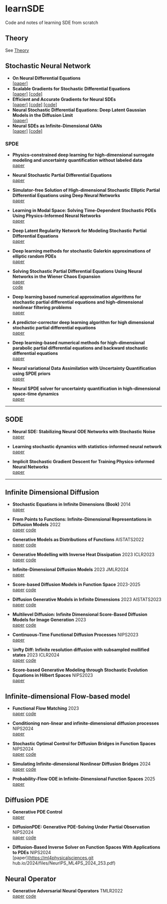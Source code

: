 # learnSDE
Code and notes of learning SDE from scratch
## Theory
See [Theory](./paper/paper.pdf)

## Stochastic Neural Network

- **On Neural Differential Equations**  
  [[paper]](https://arxiv.org/abs/2202.02435)
- **Scalable Gradients for Stochastic Differential Equations**  
  [[paper]](https://arxiv.org/abs/2001.01328) [[code]](https://github.com/google-research/torchsde)
- **Efficient and Accurate Gradients for Neural SDEs**  
  [[paper]](https://arxiv.org/abs/2105.13493) [[code]](https://github.com/patrick-kidger/torchcde) [[code]](https://github.com/google-research/torchsde)
- **Neural Stochastic Differential Equations: Deep Latent Gaussian Models in the Diffusion Limit**    
  [[paper]](https://arxiv.org/abs/1905.09883)
- **Neural SDEs as Infinite-Dimensional GANs**  
  [[paper]](https://arxiv.org/abs/2102.03657) [[code]](https://github.com/google-research/torchsde)


### SPDE

- **Physics-constrained deep learning for high-dimensional surrogate modeling and uncertainty quantification without labeled data**  
  [paper](https://www.sciencedirect.com/science/article/pii/S0021999119303559?via%3Dihub)

- **Neural Stochastic Partial Differential Equations**  
  [paper](https://arxiv.org/pdf/2110.10249v1.pdf)

- **Simulator-free Solution of High-dimensional Stochastic Elliptic Partial Differential Equations using Deep Neural Networks**  
  [paper](https://arxiv.org/pdf/1902.05200)

- **Learning in Modal Space: Solving Time-Dependent Stochastic PDEs Using Physics-Informed Neural Networks**  
  [paper](https://arxiv.org/pdf/1905.01205)

- **Deep Latent Regularity Network for Modeling Stochastic Partial Differential Equations**  
  [paper](https://ojs.aaai.org/index.php/AAAI/article/view/25938)

- **Deep learning methods for stochastic Galerkin approximations of elliptic random PDEs**  
  [paper](https://arxiv.org/pdf/2409.08063)

- **Solving Stochastic Partial Differential Equations Using Neural Networks in the Wiener Chaos Expansion**  
  [paper](https://arxiv.org/pdf/2411.03384)  
  [code](https://github.com/psc25/ChaosSPDE)

- **Deep learning based numerical approximation algorithms for stochastic partial differential equations and high-dimensional nonlinear filtering problems**  
  [paper](https://arxiv.org/abs/2012.01194)

- **A predictor-corrector deep learning algorithm for high dimensional stochastic partial differential equations**  
  [paper](https://arxiv.org/abs/2208.09883)

- **Deep learning-based numerical methods for high-dimensional parabolic partial differential equations and backward stochastic differential equations**  
  [paper](https://arxiv.org/abs/1706.04702)

- **Neural variational Data Assimilation with Uncertainty Quantification using SPDE priors**  
  [paper](https://arxiv.org/abs/2402.01855v3)

- **Neural SPDE solver for uncertainty quantification in high-dimensional space-time dynamics**  
  [paper](https://arxiv.org/pdf/2311.01783)

---

## SODE

- **Neural SDE: Stabilizing Neural ODE Networks with Stochastic Noise**  
  [paper](https://arxiv.org/abs/1906.02355)

- **Learning stochastic dynamics with statistics-informed neural network**  
  [paper](https://www.sciencedirect.com/science/article/pii/S0021999122008828)

- **Implicit Stochastic Gradient Descent for Training Physics-informed Neural Networks**  
  [paper](https://arxiv.org/pdf/2303.01767)

---


## Infinite Dimensional Diffusion
- **Stochastic Equations in Infinite Dimensions (Book)** 2014  
  [paper](https://www.cambridge.org/core/books/stochastic-equations-in-infinite-dimensions/6218FF6506BE364F82E3CF534FAC2FC5)

- **From Points to Functions: Infinite-Dimensional Representations in Diffusion Models** 2022  
  [paper](https://arxiv.org/pdf/2210.13774v1)
  [code](https://github.com/sarthmit/traj_drl)

- **Generative Models as Distributions of Functions** AISTATS2022    
  [paper](https://arxiv.org/pdf/2102.04776)
  [code](https://github.com/EmilienDupont/neural-function-distributions)


- **Generative Modelling with Inverse Heat Dissipation** 2023 ICLR2023  
  [paper](https://openreview.net/pdf?id=4PJUBT9f2Ol)
  [code](https://github.com/AaltoML/generative-inverse-heat-dissipation)
  
- **Infinite-Dimensional Diffusion Models** 2023 JMLR2024  
  [paper](https://www.jmlr.org/papers/volume25/23-1271/23-1271.pdf) 

- **Score-based Diffusion Models in Function Space** 2023-2025  
  [paper](https://arxiv.org/pdf/2302.07400)
  [code](https://github.com/lim0606/ddo)

- **Diffusion Generative Models in Infinite Dimensions**  2023 AISTATS2023  
  [paper](http://arxiv.org/abs/2212.00886)
  [code](https://github.com/GavinKerrigan/functional_diffusion)

- **Multilevel Diffusion: Infinite Dimensional Score-Based Diffusion Models for Image Generation** 2023  
  [paper](http://arxiv.org/abs/2303.04772)
  [code](https://github.com/paullyonel/multileveldiff)



- **Continuous-Time Functional Diffusion Processes** NIPS2023  
  [paper](https://arxiv.org/pdf/2303.00800)

- **\infty Diff: Infinite resolution diffusion with subsampled mollified states** 2023 ICLR2024  
  [paper](https://arxiv.org/pdf/2303.18242)
  [code](https://github.com/samb-t/infty-diff)

- **Score-based Generative Modeling through Stochastic Evolution Equations in Hilbert Spaces** NIPS2023  
  [paper](https://proceedings.neurips.cc/paper_files/paper/2023/file/76c6f9f2475b275b92d03a83ea270af4-Paper-Conference.pdf)


## Infinite-dimensional Flow-based model

- **Functional Flow Matching** 2023  
  [paper](https://arxiv.org/pdf/2305.17209)
  [code](https://github.com/GavinKerrigan/functional_flow_matching)

- **Conditioning non-linear and infinite-dimensional diffusion processes**  NIPS2024  
  [paper](https://proceedings.neurips.cc/paper_files/paper/2024/file/14ad9256c430e6c8977e470d8e268320-Paper-Conference.pdf)

- **Stochastic Optimal Control for Diffusion Bridges in Function Spaces** NIPS2024  
  [paper](https://arxiv.org/pdf/2405.20630)
  [code](https://github.com/bw-park/DBFS)

- **Simulating Infinite-dimensional Nonlinear Diffusion Bridges** 2024  
  [paper](https://arxiv.org/pdf/2405.18353)
  [code](https://github.com/bookdiver/scoreoperator)

- **Probability-Flow ODE in Infinite-Dimensional Function Spaces** 2025  
  [paper](http://arxiv.org/abs/2503.10219)

## Diffusion PDE

- **Generative PDE Control**  
  [paper](https://openreview.net/pdf?id=vaKnCahjdj)


- **DiffusionPDE: Generative PDE-Solving Under Partial Observation** NIPS2024  
  [paper](https://arxiv.org/pdf/2406.17763)
  [code](https://github.com/jhhuangchloe/DiffusionPDE)

- **Diffusion-Based Inverse Solver on Function Spaces With Applications to PDEs** NIPS2024  
  [paper](https://ml4physicalsciences.git
  hub.io/2024/files/NeurIPS_ML4PS_2024_253.pdf)

## Neural Operator

- **Generative Adversarial Neural Operators** TMLR2022  
  [paper](https://arxiv.org/abs/2205.03017)
  [code](https://github.com/neuraloperator/GANO)
  